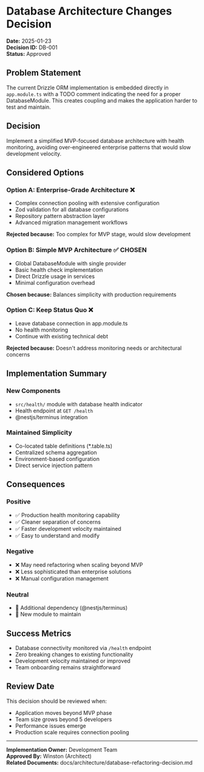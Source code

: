 # Database Architecture Changes Decision

**Date:** 2025-01-23  
**Decision ID:** DB-001  
**Status:** Approved  

## **Problem Statement**
The current Drizzle ORM implementation is embedded directly in `app.module.ts` with a TODO comment indicating the need for a proper DatabaseModule. This creates coupling and makes the application harder to test and maintain.

## **Decision**
Implement a simplified MVP-focused database architecture with health monitoring, avoiding over-engineered enterprise patterns that would slow development velocity.

## **Considered Options**

### Option A: Enterprise-Grade Architecture ❌
- Complex connection pooling with extensive configuration
- Zod validation for all database configurations  
- Repository pattern abstraction layer
- Advanced migration management workflows

**Rejected because:** Too complex for MVP stage, would slow development

### Option B: Simple MVP Architecture ✅ **CHOSEN**
- Global DatabaseModule with single provider
- Basic health check implementation
- Direct Drizzle usage in services
- Minimal configuration overhead

**Chosen because:** Balances simplicity with production requirements

### Option C: Keep Status Quo ❌
- Leave database connection in app.module.ts
- No health monitoring
- Continue with existing technical debt

**Rejected because:** Doesn't address monitoring needs or architectural concerns

## **Implementation Summary**

### **New Components**
- `src/health/` module with database health indicator
- Health endpoint at `GET /health`
- @nestjs/terminus integration

### **Maintained Simplicity**
- Co-located table definitions (*.table.ts)
- Centralized schema aggregation
- Environment-based configuration
- Direct service injection pattern

## **Consequences**

### **Positive**
- ✅ Production health monitoring capability
- ✅ Cleaner separation of concerns
- ✅ Faster development velocity maintained
- ✅ Easy to understand and modify

### **Negative**
- ❌ May need refactoring when scaling beyond MVP
- ❌ Less sophisticated than enterprise solutions
- ❌ Manual configuration management

### **Neutral**
- 🔄 Additional dependency (@nestjs/terminus)
- 🔄 New module to maintain

## **Success Metrics**
- Database connectivity monitored via `/health` endpoint
- Zero breaking changes to existing functionality
- Development velocity maintained or improved
- Team onboarding remains straightforward

## **Review Date**
This decision should be reviewed when:
- Application moves beyond MVP phase
- Team size grows beyond 5 developers
- Performance issues emerge
- Production scale requires connection pooling

---

**Implementation Owner:** Development Team  
**Approved By:** Winston (Architect)  
**Related Documents:** docs/architecture/database-refactoring-decision.md
